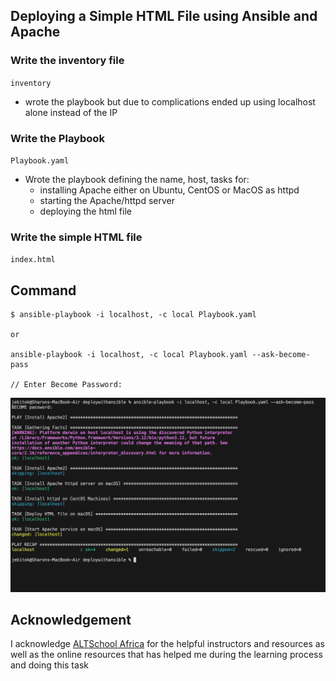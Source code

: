 ## Deploying a Simple HTML File using Ansible and Apache

### Write the inventory file 
`inventory`
- wrote the playbook but due to complications ended up using localhost alone instead of the IP
### Write the Playbook
`Playbook.yaml`
- Wrote the playbook defining the name, host, tasks for:
    - installing Apache either on Ubuntu, CentOS or MacOS as httpd
    - starting the Apache/httpd server
    - deploying the html file 


### Write the simple HTML file
`index.html`

## Command 

````
$ ansible-playbook -i localhost, -c local Playbook.yaml

or 

ansible-playbook -i localhost, -c local Playbook.yaml --ask-become-pass

// Enter Become Password: 

````

![Screenshot](./Image%2030-03-2024%20at%2021.43.jpeg)


## Acknowledgement 
I acknowledge [ALTSchool Africa](AltSchoolAfrica.com) for the helpful instructors and resources as well as the online resources that has helped me during the learning process and doing this task 